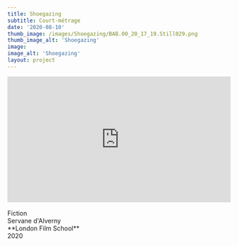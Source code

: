 ```yaml
---
title: Shoegazing
subtitle: Court-métrage
date: '2020-08-10'
thumb_image: /images/Shoegazing/BAB.00_20_17_19.Still029.png
thumb_image_alt: 'Shoegazing'
image:
image_alt: 'Shoegazing'
layout: project
---
```


<div style="padding:56.25% 0 0 0;position:relative;"><iframe src="https://player.vimeo.com/video/389772237" style="position:absolute;top:0;left:0;width:100%;height:100%;" frameborder="0" allow="autoplay; fullscreen; picture-in-picture" allowfullscreen></iframe></div><script src="https://player.vimeo.com/api/player.js"></script>

<br>
Fiction <br>
Servane d'Alverny <br>
**London Film School** <br>
2020 <br>